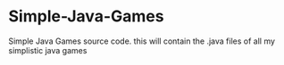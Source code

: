 # Simple-Java-Games
Simple Java Games source code. this will contain the .java files of all my simplistic java games 
